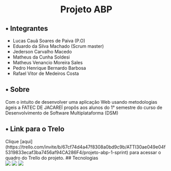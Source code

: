 <h1 align="center">Projeto ABP</h1>

<h2>• Integrantes</h2>
  <ul type="square">
            <li>Lucas Cauã Soares de Paiva (P.O)</li>
            <li>Eduardo da Silva Machado (Scrum master) </li>
            <li>Jederson Carvalho Macedo</li>
            <li>Matheus da Cunha Soldesi </li>
            <li>Matheus Venancio Moreira Sales </li>
            <li>Pedro Henrique Bernardo Barbosa </li>
            <li>Rafael Vitor de Medeiros Costa </li>
        </ul>

<h2>• Sobre</h2>
<p> Com o intuito de desenvolver uma aplicação Web usando metodologias ágeis a FATEC DE JACAREÍ propôs aos alunos do 1° semestre do curso de Desenvolvimento de Software Multiplataforma (DSM)</p>

<h2>• Link para o Trelo</h2>
Clique [aqui](https://trello.com/invite/b/67cf74d4a47f8308a0bd9c9b/ATTI30ae049e04f5319833ecaf3ba7456af94CA286F4/projeto-abp-1-sprint) para acessar o quadro do Trello do projeto.
## Tecnologias
<div>
  <img src="https://img.shields.io/badge/HTML-239120?style=for-the-badge&logo=html5&logoColor=white">
  <img src="https://img.shields.io/badge/CSS-239120?&style=for-the-badge&logo=css3&logoColor=white">
  <img src="https://img.shields.io/badge/JavaScript-F7DF1E?style=for-the-badge&logo=javascript&logoColor=black">
</div>
